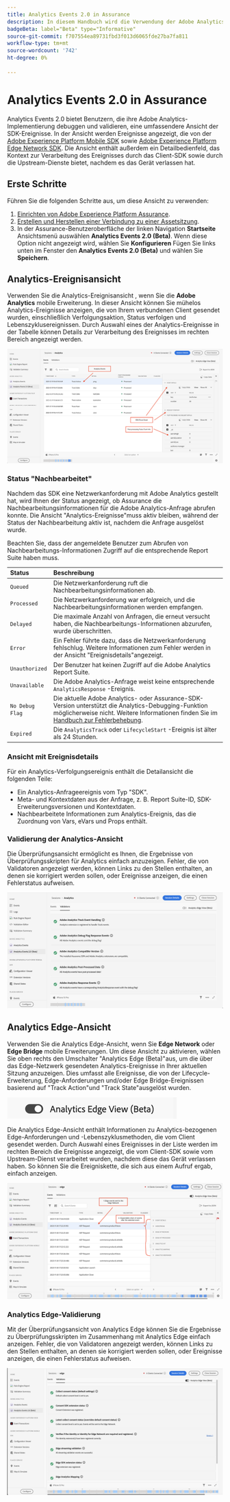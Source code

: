 ```yaml
---
title: Analytics Events 2.0 in Assurance
description: In diesem Handbuch wird die Verwendung der Adobe Analytics- und Analytics Edge-Ansicht mit Adobe Experience Platform Assurance erläutert.
badgeBeta: label="Beta" type="Informative"
source-git-commit: f707554ea89731fbd3f013d6065fde27ba7fa811
workflow-type: tm+mt
source-wordcount: '742'
ht-degree: 0%

---
```


# Analytics Events 2.0 in Assurance

Analytics Events 2.0 bietet Benutzern, die ihre Adobe Analytics-Implementierung debuggen und validieren, eine umfassendere Ansicht der SDK-Ereignisse. In der Ansicht werden Ereignisse angezeigt, die von der [Adobe Experience Platform Mobile SDK](https://developer.adobe.com/client-sdks/solution/adobe-analytics/) sowie [Adobe Experience Platform Edge Network SDK](https://developer.adobe.com/client-sdks/edge/edge-network/). Die Ansicht enthält außerdem ein Detailbedienfeld, das Kontext zur Verarbeitung des Ereignisses durch das Client-SDK sowie durch die Upstream-Dienste bietet, nachdem es das Gerät verlassen hat.

## Erste Schritte

Führen Sie die folgenden Schritte aus, um diese Ansicht zu verwenden:

1. [Einrichten von Adobe Experience Platform Assurance](../tutorials/implement-assurance.md).
2. [Erstellen und Herstellen einer Verbindung zu einer Assetsitzung](../tutorials/using-assurance.md).
3. In der Assurance-Benutzeroberfläche der linken Navigation **Startseite** Ansichtsmenü auswählen **Analytics Events 2.0 (Beta)**. Wenn diese Option nicht angezeigt wird, wählen Sie **Konfigurieren** Fügen Sie links unten im Fenster den **Analytics Events 2.0 (Beta)** und wählen Sie **Speichern**.

## Analytics-Ereignisansicht

Verwenden Sie die Analytics-Ereignisansicht , wenn Sie die **Adobe Analytics** mobile Erweiterung. In dieser Ansicht können Sie mühelos Analytics-Ereignisse anzeigen, die von Ihrem verbundenen Client gesendet wurden, einschließlich Verfolgungsaktion, Status verfolgen und Lebenszyklusereignissen. Durch Auswahl eines der Analytics-Ereignisse in der Tabelle können Details zur Verarbeitung des Ereignisses im rechten Bereich angezeigt werden.

![Ein Bild, das verschiedene Komponenten in der Analytics-Ereignisansicht zeigt.](./images/adobe-analytics-edge/analytics-events.png)

### Status &quot;Nachbearbeitet&quot;

Nachdem das SDK eine Netzwerkanforderung mit Adobe Analytics gestellt hat, wird Ihnen der Status angezeigt, ob Assurance die Nachbearbeitungsinformationen für die Adobe Analytics-Anfrage abrufen konnte. Die Ansicht &quot;Analytics-Ereignisse&quot;muss aktiv bleiben, während der Status der Nachbearbeitung aktiv ist, nachdem die Anfrage ausgelöst wurde.

Beachten Sie, dass der angemeldete Benutzer zum Abrufen von Nachbearbeitungs-Informationen Zugriff auf die entsprechende Report Suite haben muss.

| Status | Beschreibung |
| :----- | :---------- |
| `Queued` | Die Netzwerkanforderung ruft die Nachbearbeitungsinformationen ab. |
| `Processed` | Die Netzwerkanforderung war erfolgreich, und die Nachbearbeitungsinformationen werden empfangen. |
| `Delayed` | Die maximale Anzahl von Anfragen, die erneut versucht haben, die Nachbearbeitungs-Informationen abzurufen, wurde überschritten. |
| `Error` | Ein Fehler führte dazu, dass die Netzwerkanforderung fehlschlug. Weitere Informationen zum Fehler werden in der Ansicht &quot;Ereignisdetails&quot;angezeigt. |
| `Unauthorized` | Der Benutzer hat keinen Zugriff auf die Adobe Analytics Report Suite. |
| `Unavailable` | Die Adobe Analytics-Anfrage weist keine entsprechende `AnalyticsResponse` -Ereignis. |
| `No Debug Flag` | Die aktuelle Adobe Analytics- oder Assurance-SDK-Version unterstützt die Analytics-Debugging-Funktion möglicherweise nicht. Weitere Informationen finden Sie im [Handbuch zur Fehlerbehebung](../troubleshooting.md). |
| `Expired` | Die `AnalyticsTrack` oder `LifecycleStart` -Ereignis ist älter als 24 Stunden. |

### Ansicht mit Ereignisdetails

Für ein Analytics-Verfolgungsereignis enthält die Detailansicht die folgenden Teile:

- Ein Analytics-Anfrageereignis vom Typ &quot;SDK&quot;.
- Meta- und Kontextdaten aus der Anfrage, z. B. Report Suite-ID, SDK-Erweiterungsversionen und Kontextdaten.
- Nachbearbeitete Informationen zum Analytics-Ereignis, das die Zuordnung von Vars, eVars und Props enthält.

### Validierung der Analytics-Ansicht

Die Überprüfungsansicht ermöglicht es Ihnen, die Ergebnisse von Überprüfungsskripten für Analytics einfach anzuzeigen. Fehler, die von Validatoren angezeigt werden, können Links zu den Stellen enthalten, an denen sie korrigiert werden sollen, oder Ereignisse anzeigen, die einen Fehlerstatus aufweisen.

![Ein Bild, das die Registerkarte &quot;Validatoren&quot;in der Analytics-Ansicht anzeigt.](./images/adobe-analytics-edge/analytics-validation-view.png)

## Analytics Edge-Ansicht

Verwenden Sie die Analytics Edge-Ansicht, wenn Sie **Edge Network** oder **Edge Bridge** mobile Erweiterungen. Um diese Ansicht zu aktivieren, wählen Sie oben rechts den Umschalter &quot;Analytics Edge (Beta)&quot;aus, um die über das Edge-Netzwerk gesendeten Analytics-Ereignisse in Ihrer aktuellen Sitzung anzuzeigen. Dies umfasst alle Ereignisse, die von der Lifecycle-Erweiterung, Edge-Anforderungen und/oder Edge Bridge-Ereignissen basierend auf &quot;Track Action&quot;und &quot;Track State&quot;ausgelöst wurden.

![Ein Bild, das einen Umschalter anzeigt, der zum Umschalten zwischen der Analytics-Ansicht und der Analytics-Edge-Ansicht verwendet wurde.](./images/adobe-analytics-edge/analytics-view-toggle.png)

Die Analytics Edge-Ansicht enthält Informationen zu Analytics-bezogenen Edge-Anforderungen und -Lebenszyklusmethoden, die vom Client gesendet werden. Durch Auswahl eines Ereignisses in der Liste werden im rechten Bereich die Ereignisse angezeigt, die vom Client-SDK sowie vom Upstream-Dienst verarbeitet wurden, nachdem diese das Gerät verlassen haben. So können Sie die Ereigniskette, die sich aus einem Aufruf ergab, einfach anzeigen.

![Ein Bild, das verschiedene Komponenten in der Analytics Edge-Ansicht zeigt.](./images/adobe-analytics-edge/edge-analytics-events.png)

### Analytics Edge-Validierung

Mit der Überprüfungsansicht von Analytics Edge können Sie die Ergebnisse zu Überprüfungsskripten im Zusammenhang mit Analytics Edge einfach anzeigen. Fehler, die von Validatoren angezeigt werden, können Links zu den Stellen enthalten, an denen sie korrigiert werden sollen, oder Ereignisse anzeigen, die einen Fehlerstatus aufweisen.

![Ein Bild, das die Registerkarte &quot;Validatoren&quot;in der Analytics Edge-Ansicht anzeigt.](./images/adobe-analytics-edge/edge-analytics-validation-view.png)
